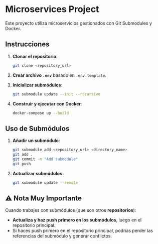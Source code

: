 # Microservices Project

Este proyecto utiliza microservicios gestionados con Git Submodules y Docker.

## Instrucciones

1. **Clonar el repositorio**:
   ```bash
   git clone <repository_url>
   ```

2. **Crear archivo `.env`** basado en `.env.template`.

3. **Inicializar submódulos**:
   ```bash
   git submodule update --init --recursive
   ```

4. **Construir y ejecutar con Docker**:
   ```bash
   docker-compose up --build
   ```

## Uso de Submódulos

1. **Añadir un submódulo**:
   ```bash
   git submodule add <repository_url> <directory_name>
   git add .
   git commit -m "Add submodule"
   git push
   ```

2. **Actualizar submódulos**:
   ```bash
   git submodule update --remote
   ```

## ⚠️ Nota Muy Importante

Cuando trabajes con submódulos (que son otros **repositorios**):

- **Actualiza y haz push primero en los submódulos**, luego en el repositorio principal.
- Si haces push primero en el repositorio principal, podrías perder las referencias del submódulo y generar conflictos.
